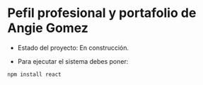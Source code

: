 <h1>Pefil profesional y portafolio de Angie Gomez</h1>

- Estado del proyecto: En construcción.

- Para ejecutar el sistema debes poner:

```npm install react ```
